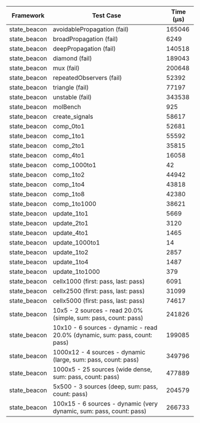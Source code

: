 | Framework | Test Case | Time (μs) |
| --- | --- | --- |
| state_beacon | avoidablePropagation (fail) | 165046 |
| state_beacon | broadPropagation (fail) | 6249 |
| state_beacon | deepPropagation (fail) | 140518 |
| state_beacon | diamond (fail) | 189043 |
| state_beacon | mux (fail) | 200648 |
| state_beacon | repeatedObservers (fail) | 52392 |
| state_beacon | triangle (fail) | 77197 |
| state_beacon | unstable (fail) | 343538 |
| state_beacon | molBench | 925 |
| state_beacon | create_signals | 58617 |
| state_beacon | comp_0to1 | 52681 |
| state_beacon | comp_1to1 | 55592 |
| state_beacon | comp_2to1 | 35815 |
| state_beacon | comp_4to1 | 16058 |
| state_beacon | comp_1000to1 | 42 |
| state_beacon | comp_1to2 | 44942 |
| state_beacon | comp_1to4 | 43818 |
| state_beacon | comp_1to8 | 42380 |
| state_beacon | comp_1to1000 | 38621 |
| state_beacon | update_1to1 | 5669 |
| state_beacon | update_2to1 | 3120 |
| state_beacon | update_4to1 | 1465 |
| state_beacon | update_1000to1 | 14 |
| state_beacon | update_1to2 | 2857 |
| state_beacon | update_1to4 | 1487 |
| state_beacon | update_1to1000 | 379 |
| state_beacon | cellx1000 (first: pass, last: pass) | 6091 |
| state_beacon | cellx2500 (first: pass, last: pass) | 31099 |
| state_beacon | cellx5000 (first: pass, last: pass) | 74617 |
| state_beacon | 10x5 - 2 sources - read 20.0% (simple, sum: pass, count: pass) | 241826 |
| state_beacon | 10x10 - 6 sources - dynamic - read 20.0% (dynamic, sum: pass, count: pass) | 199085 |
| state_beacon | 1000x12 - 4 sources - dynamic (large, sum: pass, count: pass) | 349796 |
| state_beacon | 1000x5 - 25 sources (wide dense, sum: pass, count: pass) | 477889 |
| state_beacon | 5x500 - 3 sources (deep, sum: pass, count: pass) | 204579 |
| state_beacon | 100x15 - 6 sources - dynamic (very dynamic, sum: pass, count: pass) | 266733 |
